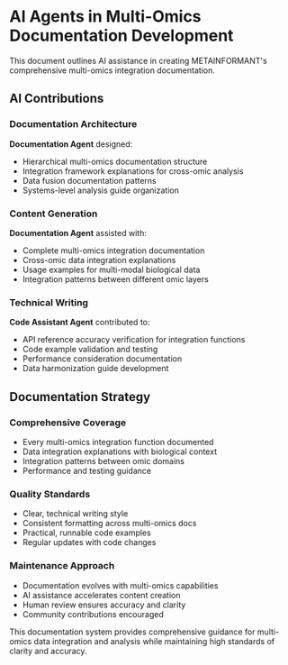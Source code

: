 # AI Agents in Multi-Omics Documentation Development

This document outlines AI assistance in creating METAINFORMANT's comprehensive multi-omics integration documentation.

## AI Contributions

### Documentation Architecture
**Documentation Agent** designed:
- Hierarchical multi-omics documentation structure
- Integration framework explanations for cross-omic analysis
- Data fusion documentation patterns
- Systems-level analysis guide organization

### Content Generation
**Documentation Agent** assisted with:
- Complete multi-omics integration documentation
- Cross-omic data integration explanations
- Usage examples for multi-modal biological data
- Integration patterns between different omic layers

### Technical Writing
**Code Assistant Agent** contributed to:
- API reference accuracy verification for integration functions
- Code example validation and testing
- Performance consideration documentation
- Data harmonization guide development

## Documentation Strategy

### Comprehensive Coverage
- Every multi-omics integration function documented
- Data integration explanations with biological context
- Integration patterns between omic domains
- Performance and testing guidance

### Quality Standards
- Clear, technical writing style
- Consistent formatting across multi-omics docs
- Practical, runnable code examples
- Regular updates with code changes

### Maintenance Approach
- Documentation evolves with multi-omics capabilities
- AI assistance accelerates content creation
- Human review ensures accuracy and clarity
- Community contributions encouraged

This documentation system provides comprehensive guidance for multi-omics data integration and analysis while maintaining high standards of clarity and accuracy.
